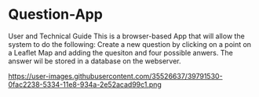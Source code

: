 # Question-App
User and Technical Guide
This is a browser-based App that will allow the system to do the following:
  Create a new question by clicking on a point on a Leaflet Map and adding the quesiton and four possible anwers. The answer wil be stored in a database on the webserver.
  
  https://user-images.githubusercontent.com/35526637/39791530-0fac2238-5334-11e8-934a-2e52acad99c1.png
